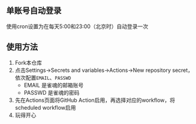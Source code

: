 ## 单账号自动登录
使用cron设置为在每天5:00和23:00（北京时）自动登录一次

## 使用方法
1. Fork本仓库
2. 点击Settings->Secrets and variables->Actions->New repository secret，依次配置`EMAIL`、`PASSWD`
    - EMAIL 是雀魂的邮箱账号
    - PASSWD 是雀魂的密码
3. 先在Actions页面将GitHub Action启用，再选择对应的workflow，将scheduled workflow启用
4. 玩得开心